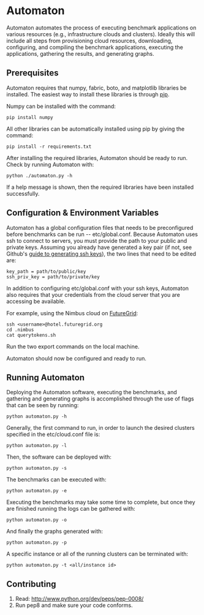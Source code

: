 Automaton
=========

Automaton automates the process of executing benchmark applications on various
resources (e.g., infrastructure clouds and clusters). Ideally this will include 
all steps from provisioning cloud resources, downloading, configuring, and 
compiling the benchmark applications, executing the applications, gathering the 
results, and generating graphs.

Prerequisites
-------------

Automaton requires that numpy, fabric, boto, and matplotlib libraries be installed. 
The easiest way to install these libraries is through [pip].

Numpy can be installed with the command:

    pip install numpy

All other libraries can be automatically installed using pip by giving the command:

    pip install -r requirements.txt

After installing the required libraries, Automaton should be ready to run. Check 
by running Automaton with:

    python ./automaton.py -h

If a help message is shown, then the required libraries have been installed 
successfully. 

Configuration & Environment Variables
---------------------------------------

Automaton has a global configuration files that needs to be preconfigured before
benchmarks can be run -- etc/global.conf. Because Automaton uses ssh to connect
to servers, you must provide the path to your public and private keys. Assuming 
you already have generated a key pair (if not, see Github's [guide to generating
ssh keys]), the two lines that need to be edited are:

    key_path = path/to/public/key
    ssh_priv_key = path/to/private/key


In addition to configuring etc/global.conf with your ssh keys, Automaton also 
requires that your credentials from the cloud server that you are accessing be
available. 

For example, using the Nimbus cloud on [FutureGrid]:

    ssh <username>@hotel.futuregrid.org
    cd .nimbus
    cat querytokens.sh

Run the two export commands on the local machine. 

Automaton should now be configured and ready to run.


Running Automaton
-----------------

Deploying the Automaton software, executing the benchmarks, and gathering and 
generating graphs is accomplished through the use of flags that can be seen by
running:

    python automaton.py -h

Generally, the first command to run, in order to launch the desired clusters
specified in the etc/cloud.conf file is:

    python automaton.py -l

Then, the software can be deployed with:

    python automaton.py -s

The benchmarks can be executed with:

    python automaton.py -e

Executing the benchmarks may take some time to complete, but once they are finished
running the logs can be gathered with:

    python automaton.py -o

And finally the graphs generated with:

    python automaton.py -p

A specific instance or all of the running clusters can be terminated with:

    python automaton.py -t <all/instance id>


Contributing
------------

1. Read: http://www.python.org/dev/peps/pep-0008/
2. Run pep8 and make sure your code conforms.

<!-- references -->
[pip]: http://www.pip-installer.org/en/latest/
[guide to generating ssh keys]: https://help.github.com/articles/generating-ssh-keys
[FutureGrid]: http://www.futuregrid.org
